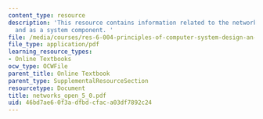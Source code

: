 ```yaml
---
content_type: resource
description: 'This resource contains information related to the network as a system
  and as a system component. '
file: /media/courses/res-6-004-principles-of-computer-system-design-an-introduction-spring-2009/46bd7ae60f3adfbdcfaca03df7892c24_networks_open_5_0.pdf
file_type: application/pdf
learning_resource_types:
- Online Textbooks
ocw_type: OCWFile
parent_title: Online Textbook
parent_type: SupplementalResourceSection
resourcetype: Document
title: networks_open_5_0.pdf
uid: 46bd7ae6-0f3a-dfbd-cfac-a03df7892c24
---
```

